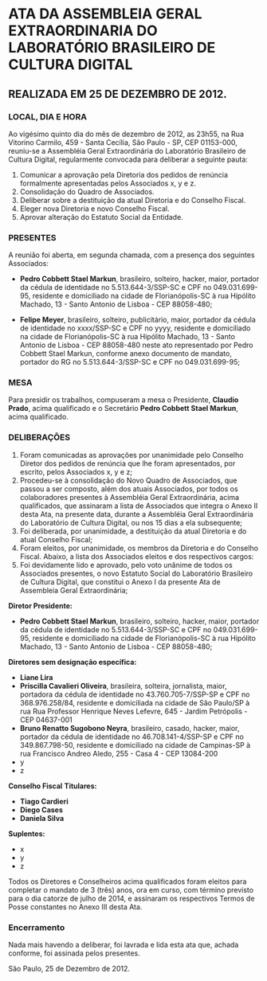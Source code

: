 # ATA DA ASSEMBLEIA GERAL EXTRAORDINARIA DO LABORATÓRIO BRASILEIRO DE CULTURA DIGITAL
## REALIZADA EM 25 DE DEZEMBRO DE 2012.

### LOCAL, DIA E HORA
Ao vigésimo quinto dia do mês de dezembro de 2012, as 23h55, na Rua Vitorino Carmilo, 459 - Santa Cecília, São Paulo - SP, CEP 01153-000, reuniu-se a Assembléia Geral Extraordinária do Laboratório Brasileiro de Cultura Digital, regularmente convocada para deliberar a seguinte pauta:

1. Comunicar a aprovação pela Diretoria dos pedidos de renúncia formalmente apresentadas pelos Associados x, y e z.
2. Consolidação do Quadro de Associados.
3. Deliberar sobre a destituição da atual Diretoria e do Conselho Fiscal.
4. Eleger nova Diretoria e novo Conselho Fiscal.
5. Aprovar alteração do Estatuto Social da Entidade.

### PRESENTES
A reunião foi aberta, em segunda chamada, com a presença dos seguintes Associados:

* **Pedro Cobbett Stael Markun**, brasileiro, solteiro, hacker, maior, portador da cédula de identidade no 5.513.644-3/SSP-SC e CPF no 049.031.699-95, residente e domiciliado na cidade de Florianópolis-SC à rua Hipólito Machado, 13 - Santo Antonio de Lisboa - CEP 88058-480;

* **Felipe Meyer**, brasileiro, solteiro, publicitário, maior, portador da cédula de identidade no xxxx/SSP-SC e CPF no yyyy, residente e domiciliado na cidade de Florianópolis-SC à rua Hipólito Machado, 13 - Santo Antonio de Lisboa - CEP 88058-480 neste ato representado por Pedro Cobbett Stael Markun, conforme anexo documento de mandato, portador do RG no 5.513.644-3/SSP-SC e CPF no 049.031.699-95;

### MESA
Para presidir os trabalhos, compuseram a mesa o Presidente, **Claudio Prado**, acima qualificado e o Secretário **Pedro Cobbett Stael Markun**, acima qualificado.

### DELIBERAÇÕES

1. Foram comunicadas as aprovações por unanimidade pelo Conselho Diretor dos pedidos de renúncia que lhe foram apresentados, por escrito, pelos Associados x, y e z;
2. Procedeu-se à consolidação do Novo Quadro de Associados, que passou a ser composto, além dos atuais Associados, por todos os colaboradores presentes à Assembléia Geral Extraordinária, acima qualificados, que assinaram a lista de Associados que integra o Anexo II desta Ata, na presente data, durante a Assembléia Geral Extraordinária do Laboratório de Cultura Digital, ou nos 15 dias a ela subsequente;
3. Foi deliberada, por unanimidade, a destituição da atual Diretoria e do atual Conselho Fiscal;
4. Foram eleitos, por unanimidade, os membros da Diretoria e do Conselho Fiscal. Abaixo, a lista dos Associados eleitos e dos respectivos cargos:
5. Foi devidamente lido e aprovado, pelo voto unânime de todos os Associados presentes, o novo Estatuto Social do Laboratório Brasileiro de Cultura Digital, que constitui o Anexo I da presente Ata de Assembleia Geral Extraordinária;

**Diretor Presidente:**

* **Pedro Cobbett Stael Markun**, brasileiro, solteiro, hacker, maior, portador da cédula de identidade no 5.513.644-3/SSP-SC e CPF no 049.031.699-95, residente e domiciliado na cidade de Florianópolis-SC à rua Hipólito Machado, 13 - Santo Antonio de Lisboa - CEP 88058-480;

**Diretores sem designação específica:**

* **Liane Lira**
* **Priscilla Cavalieri Oliveira**, brasileira, solteira, jornalista, maior, portadora da cédula de identidade no 43.760.705-7/SSP-SP e CPF no 368.976.258/84, residente e domiciliada na cidade de São Paulo/SP à rua Rua Professor Henrique Neves Lefevre, 645 - Jardim Petrópolis - CEP 04637-001
* **Bruno Renatto Sugobono Neyra**, brasileiro, casado, hacker, maior, portador da cédula de identidade no 46.708.141-4/SSP-SP e CPF no 349.867.798-50, residente e domiciliado na cidade de Campinas-SP à rua Francisco Andreo Aledo, 255 - Casa 4 - CEP 13084-200
* y
* z

**Conselho Fiscal**
**Titulares:**
* **Tiago Cardieri**
* **Diego Cases**
* **Daniela Silva**

**Suplentes:**
* x
* y
* z

Todos os Diretores e Conselheiros acima qualificados foram eleitos para completar o mandato de 3 (três) anos, ora em curso, com término previsto para o dia catorze de julho de 2014, e assinaram os respectivos Termos de Posse constantes no Anexo III desta Ata.

### Encerramento

Nada mais havendo a deliberar, foi lavrada e lida esta ata que, achada conforme, foi assinada pelos presentes.

São Paulo, 25 de Dezembro de 2012.